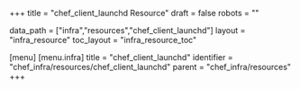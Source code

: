 +++
title = "chef_client_launchd Resource"
draft = false
robots = ""

data_path = ["infra","resources","chef_client_launchd"]
layout = "infra_resource"
toc_layout = "infra_resource_toc"

[menu]
  [menu.infra]
    title = "chef_client_launchd"
    identifier = "chef_infra/resources/chef_client_launchd"
    parent = "chef_infra/resources"
+++

<!-- The contents of this page are automatically generated from the chef_client_launchd.yaml file in the data/infra/resources directory. -->
<!-- To suggest a change, edit the https://github.com/chef/chef/blob/main/lib/chef/resource/chef_client_launchd.rb file and submit a pull request to the https://github.com/chef/chef repository. -->
<!-- markdownlint-disable-file -->
